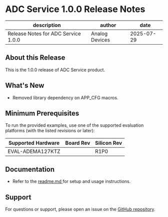 
# ADC Service 1.0.0 Release Notes

| description | author | date |
| --- | --- | --- |
| Release Notes for ADC Service 1.0.0 | Analog Devices | 2025-07-29 |

<!-- markdownlint-disable MD024 -->

## About this Release

This is the 1.0.0 release of ADC Service product.

## What's New

 - Removed library dependency on APP_CFG macros.

## Minimum Prerequisites

To run the provided examples, use one of the supported evaluation platforms (with the listed revisions or later):

| Supported Hardware | Board Rev | Silicon Rev |
| --- | --- | --- |
| EVAL-ADEMA127KTZ |  | R1P0|


## Documentation

- Refer to the [readme.md ](../../readme.md) for setup and usage instructions.

## Support

For questions or support, please open an issue on the [GitHub repository](https://github.com/analogdevicesinc/energy-adc-service/issues).

